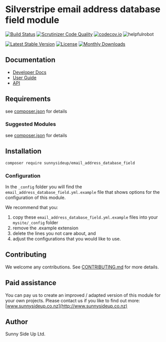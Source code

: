 # Silverstripe email address database field module
[![Build Status](https://travis-ci.org/sunnysideup/silverstripe-email_address_database_field.svg?branch=master)](https://travis-ci.org/sunnysideup/silverstripe-email_address_database_field)
[![Scrutinizer Code Quality](https://scrutinizer-ci.com/g/sunnysideup/silverstripe-email_address_database_field/badges/quality-score.png?b=master)](https://scrutinizer-ci.com/g/sunnysideup/silverstripe-email_address_database_field/?branch=master)
[![codecov.io](https://codecov.io/github/sunnysideup/silverstripe-email_address_database_field/coverage.svg?branch=master)](https://codecov.io/github/sunnysideup/silverstripe-email_address_database_field?branch=master)
![helpfulrobot](https://helpfulrobot.io/sunnysideup/email_address_database_field/badge)

[![Latest Stable Version](https://poser.pugx.org/sunnysideup/email_address_database_field/version)](https://packagist.org/packages/sunnysideup/email_address_database_field)
[![License](https://poser.pugx.org/sunnysideup/email_address_database_field/license)](https://packagist.org/packages/sunnysideup/email_address_database_field)
[![Monthly Downloads](https://poser.pugx.org/sunnysideup/email_address_database_field/d/monthly)](https://packagist.org/packages/sunnysideup/email_address_database_field)


## Documentation



 * [Developer Docs](docs/en/INDEX.md)
 * [User Guide](docs/en/userguide.md)
 * [API](http://ssmods.com/apis/email_address_database_field/docs/en/api/)

## Requirements



see [composer.json](composer.json) for details

### Suggested Modules



see [composer.json](composer.json) for details


## Installation


```
composer require sunnysideup/email_address_database_field
```

### Configuration



In the `_config` folder you will find the `email_address_database_field.yml.example`
file that shows options for the configuration of this module.

We recommend that you:

  1. copy these `email_address_database_field.yml.example` files into your
`mysite/_config` folder
  2. remove the .example extension
  3. delete the lines you not care about, and
  4. adjust the configurations that you would like to use.


## Contributing



We welcome any contributions. See [CONTRIBUTING.md](CONTRIBUTING.md) for more details.

## Paid assistance



You can pay us to create an improved / adapted version of this module for your own projects.  Please contact us if you like to find out more: [www.sunnysideup.co.nz](http://www.sunnysideup.co.nz)

## Author



Sunny Side Up Ltd.

